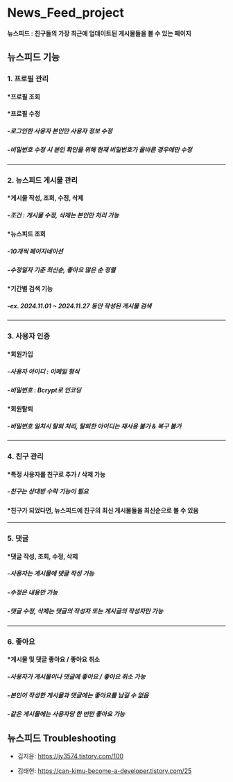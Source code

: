 # News_Feed_project

#### 뉴스피드 : 친구들의 가장 최근에 업데이트된 게시물들을 볼 수 있는 페이지

## 뉴스피드 기능

### 1. 프로필 관리
#### *프로필 조회
#### *프로필 수정
##### -로그인한 사용자 본인만 사용자 정보 수정
##### -비밀번호 수정 시 본인 확인을 위해 현재 비밀번호가 올바른 경우에만 수정

----

### 2. 뉴스피드 게시물 관리
#### *게시물 작성, 조회, 수정, 삭제
##### -조건 : 게시물 수정, 삭제는 본인만 처리 가능
#### *뉴스피드 조회
##### -10개씩 페이지네이션
##### -수정일자 기준 최신순, 좋아요 많은 순 정렬
#### *기간별 검색 기능
##### -ex. 2024.11.01 ~ 2024.11.27 동안 작성된 게시물 검색

----

### 3. 사용자 인증
#### *회원가입
##### -사용자 아이디 : 이메일 형식
##### -비밀번호 : Bcrypt로 인코딩

#### *회원탈퇴
##### -비밀번호 일치시 탈퇴 처리, 탈퇴한 아이디는 재사용 불가 & 복구 불가

----

### 4. 친구 관리
#### *특정 사용자를 친구로 추가 / 삭제 가능
##### -친구는 상대방 수락 기능이 필요
#### *친구가 되었다면, 뉴스피드에 친구의 최신 게시물들을 최신순으로 볼 수 있음

----

### 5. 댓글
#### *댓글 작성, 조회, 수정, 삭제
##### -사용자는 게시물에 댓글 작성 가능
##### -수정은 내용만 가능
##### -댓글 수정, 삭제는 댓글의 작성자 또는 게시글의 작성자만 가능

----

### 6. 좋아요
#### *게시물 및 댓글 좋아요 / 좋아요 취소
##### -사용자가 게시물이나 댓글에 좋아요 / 좋아요 취소 가능
##### -본인이 작성한 게시물과 댓글에는 좋아요를 남길 수 없음
##### -같은 게시물에는 사용자당 한 번만 좋아요 가능

## 뉴스피드 Troubleshooting
- 김지윤: https://jy3574.tistory.com/100

- 김태현: https://can-kimu-become-a-developer.tistory.com/25